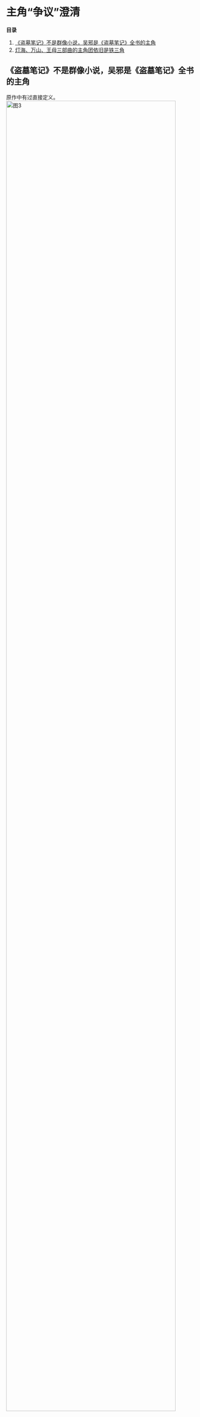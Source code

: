 # 主角“争议”澄清
**目录**<br> 
1. [《盗墓笔记》不是群像小说，吴邪是《盗墓笔记》全书的主角](trilogy#section-1)<br>
2. [灯海、万山、王母三部曲的主角团依旧是铁三角](trilogy#section-2)<br> 

## 《盗墓笔记》不是群像小说，吴邪是《盗墓笔记》全书的主角<a id="section-1"></a>
原作中有过直接定义。<br>
<img src="https://2025rak-1330218385.cos.ap-shanghai.myqcloud.com/pingxie-depository/maincharacter-3.jpg" width="95%" alt="图3"><br><br>
百科中对“主角”的解释。<br>
<img src="https://2025rak-1330218385.cos.ap-shanghai.myqcloud.com/pingxie-depository/maincharacter-1.png" width="95%" alt="图1"><br><br>
百科中对“群像小说”的解释，《盗墓笔记》全书是不符合这类定义的。<br>
<img src="https://2025rak-1330218385.cos.ap-shanghai.myqcloud.com/pingxie-depository/maincharacter-2.png" width="95%" alt="图2"><br><br>

## 灯海、万山、王母三部曲的主角团依旧是铁三角<a id="section-2"></a>
[转载自微博@福建农民打年糕](https://weibo.com/5125055150/Pbm25zKgW)<br>
<img src="https://2025rak-1330218385.cos.ap-shanghai.myqcloud.com/pingxie-depository/sanbq-1.jpg" width="95%" alt="图1"><br><br>
<img src="https://2025rak-1330218385.cos.ap-shanghai.myqcloud.com/pingxie-depository/sanbq-2.jpg" width="95%" alt="图2"><br><br>
<img src="https://2025rak-1330218385.cos.ap-shanghai.myqcloud.com/pingxie-depository/sanbq-3.jpg" width="95%" alt="图3"><br><br>
<img src="https://2025rak-1330218385.cos.ap-shanghai.myqcloud.com/pingxie-depository/sanbq-4.jpg" width="95%" alt="图4"><br><br>
<img src="https://2025rak-1330218385.cos.ap-shanghai.myqcloud.com/pingxie-depository/sanbq-5.jpg" width="95%" alt="图5">





